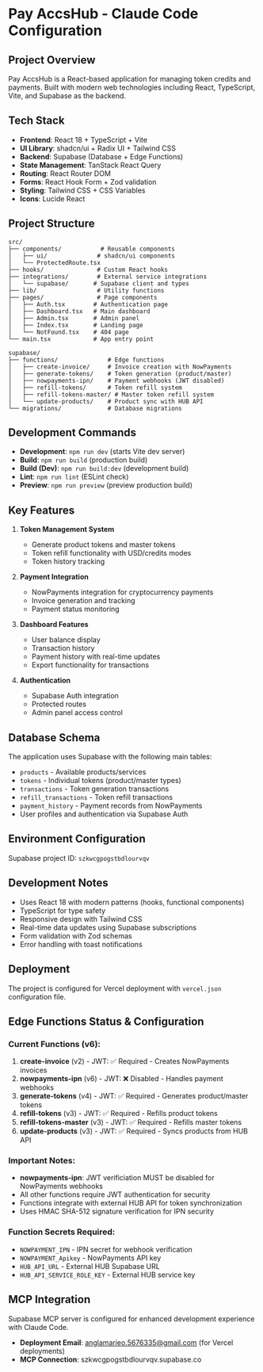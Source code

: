 # Pay AccsHub - Claude Code Configuration

## Project Overview

Pay AccsHub is a React-based application for managing token credits and payments. Built with modern web technologies including React, TypeScript, Vite, and Supabase as the backend.

## Tech Stack

- **Frontend**: React 18 + TypeScript + Vite
- **UI Library**: shadcn/ui + Radix UI + Tailwind CSS
- **Backend**: Supabase (Database + Edge Functions)
- **State Management**: TanStack React Query
- **Routing**: React Router DOM
- **Forms**: React Hook Form + Zod validation
- **Styling**: Tailwind CSS + CSS Variables
- **Icons**: Lucide React

## Project Structure

```
src/
├── components/           # Reusable components
│   ├── ui/              # shadcn/ui components
│   └── ProtectedRoute.tsx
├── hooks/               # Custom React hooks
├── integrations/        # External service integrations
│   └── supabase/       # Supabase client and types
├── lib/                 # Utility functions
├── pages/               # Page components
│   ├── Auth.tsx        # Authentication page
│   ├── Dashboard.tsx   # Main dashboard
│   ├── Admin.tsx       # Admin panel
│   ├── Index.tsx       # Landing page
│   └── NotFound.tsx    # 404 page
└── main.tsx            # App entry point

supabase/
├── functions/              # Edge functions
│   ├── create-invoice/     # Invoice creation with NowPayments
│   ├── generate-tokens/    # Token generation (product/master)
│   ├── nowpayments-ipn/    # Payment webhooks (JWT disabled)
│   ├── refill-tokens/      # Token refill system
│   ├── refill-tokens-master/ # Master token refill system
│   └── update-products/    # Product sync with HUB API
└── migrations/             # Database migrations
```

## Development Commands

- **Development**: `npm run dev` (starts Vite dev server)
- **Build**: `npm run build` (production build)
- **Build (Dev)**: `npm run build:dev` (development build)
- **Lint**: `npm run lint` (ESLint check)
- **Preview**: `npm run preview` (preview production build)

## Key Features

1. **Token Management System**
   - Generate product tokens and master tokens
   - Token refill functionality with USD/credits modes
   - Token history tracking

2. **Payment Integration**
   - NowPayments integration for cryptocurrency payments
   - Invoice generation and tracking
   - Payment status monitoring

3. **Dashboard Features**
   - User balance display
   - Transaction history
   - Payment history with real-time updates
   - Export functionality for transactions

4. **Authentication**
   - Supabase Auth integration
   - Protected routes
   - Admin panel access control

## Database Schema

The application uses Supabase with the following main tables:
- `products` - Available products/services
- `tokens` - Individual tokens (product/master types)
- `transactions` - Token generation transactions
- `refill_transactions` - Token refill transactions
- `payment_history` - Payment records from NowPayments
- User profiles and authentication via Supabase Auth

## Environment Configuration

Supabase project ID: `szkwcgpogstbdlourvqv`

## Development Notes

- Uses React 18 with modern patterns (hooks, functional components)
- TypeScript for type safety
- Responsive design with Tailwind CSS
- Real-time data updates using Supabase subscriptions
- Form validation with Zod schemas
- Error handling with toast notifications

## Deployment

The project is configured for Vercel deployment with `vercel.json` configuration file.

## Edge Functions Status & Configuration

### Current Functions (v6):
1. **create-invoice** (v2) - JWT: ✅ Required - Creates NowPayments invoices
2. **nowpayments-ipn** (v6) - JWT: ❌ Disabled - Handles payment webhooks  
3. **generate-tokens** (v4) - JWT: ✅ Required - Generates product/master tokens
4. **refill-tokens** (v3) - JWT: ✅ Required - Refills product tokens
5. **refill-tokens-master** (v3) - JWT: ✅ Required - Refills master tokens  
6. **update-products** (v3) - JWT: ✅ Required - Syncs products from HUB API

### Important Notes:
- **nowpayments-ipn**: JWT verificiation MUST be disabled for NowPayments webhooks
- All other functions require JWT authentication for security
- Functions integrate with external HUB API for token synchronization
- Uses HMAC SHA-512 signature verification for IPN security

### Function Secrets Required:
- `NOWPAYMENT_IPN` - IPN secret for webhook verification
- `NOWPAYMENT_Apikey` - NowPayments API key
- `HUB_API_URL` - External HUB Supabase URL
- `HUB_API_SERVICE_ROLE_KEY` - External HUB service key

## MCP Integration

Supabase MCP server is configured for enhanced development experience with Claude Code.
- **Deployment Email**: anglamarieo.5676335@gmail.com (for Vercel deployments)
- **MCP Connection**: szkwcgpogstbdlourvqv.supabase.co